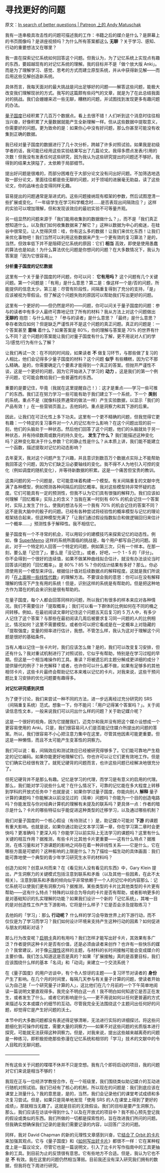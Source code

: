 # 寻找更好的问题

原文：[In search of better questions | Patreon 上的 Andy Matuschak](https://www.patreon.com/posts/in-search-of-47047644)

我有一连串极具攻击性的问题可描述我的工作：书籍之后的媒介是什么？是屏幕上的书页图像吗？是讲座视频吗？为什么所有答案都这么 **无聊** ？关于学习、感知、行动的重要想法又在哪里？

我一直在探索记忆系统如何回答这个问题。但我认为，为了记忆系统上实现点有趣的东西，要超越现有的对记忆系统的理解。我的目标并不是「做个放大版 Anki」。而是为了理解学习、感觉、思考的方式而建立原型系统，并从中获得新见解——而后用这些见解创造新系统。

具体而言，我每天面对的最大挑战是问出足够好的问题——解答这些问题，能极大改变我们理解现状的方式。我写的这篇颇有些闷气的文章，就是为了在此总结我面对的挑战。我们会姗姗来迟一些无聊，糟糕的问题，并试图找到发现更多有趣问题的办法。

[量子国度](https://quantum.country/)已经积累了几百万个数据点。看上去很不错！人们听到这个消息时往往相当兴奋，好像积累了大量数据就能产生全新理解一样。但从这些数据中提取意义，你需要好的问题。更为致命的是：如果你心中没有好问题，那么你甚至可能没有收集到正确的数据。

我已经对量子国度的数据进行了几十次分析，跨越了许多对照试验。如果我是初级学者的话，我可能已经用这些实验结果写出了几篇论文。我得多攒点发表/引用的次数！但我没有发表任何这些研究，因为我认为这些研究提出的问题还不够好。我得到的结果太狭隘了，太依赖于局部细节。

提出好问题是很难的，而部分困难在于大部分论文没有问出好问题。不加筛选地选取一部分论文，里面往往都是些无聊的问题，对于领域的进展毫无助益，读了这些论文，你的品味也会变得同样无趣。

容易提出的问题通常是渐进式的。这些问题接纳现有框架的参数，然后试图澄清一些扩展或变化。「一年级学生在学习科学概念时......是否表现出间隔效应？」这样的实验可以增加理解，但和发现该效应的最初实验不可等量齐观。

另一组显然的问题来源于「我们能用收集到的数据做什么？」，而不是「我们真正想知道什么，以及我们如何收集数据来了解它？」这种以数据为中心的痴迷，在硅谷中很常见，让人觉得厌烦：哇，你有这么多的数据！让我们来优化东西！让我们来优化事物吧！我们当然可以利用这些数据来产生一个更有效的复习算法？是的，当然，但效率低下并不是阻碍记忆系统的原因：它们 **相当** 高效，即使是使用愚蠢的算法也是如此！为什么算法优化问题是你想问的问题？在大多数情况下，我认为答案是「因为它很容易」。

 **分析量子国度的记忆数据** 

这里有一个关于量子国度的坏问题，你可以问： **它有用吗？** 这个问题有几个关键问题。第一个问题是：「有用」是什么意思？第二是：像这样一个是/否的问题，所能提供的信息太少。第三是：尽管有阶段性，间隔重复得到了充分的支持，「是」应该被视为零假设。但了解这个问题失败的原因可以帮助我们写出更好的问题。

这里有一个更好的——但仍然是坏的——问题，你可以问关于量子国度的问题：参与的读者中有多少人最终可靠地记住了所有的材料？我从方法上对这个问题做出 **无聊的** 抱怨：与什么相比？「参与的读者」是什么意思？「最终」是什么意思？幸存者效应如何？但是缺乏严谨性并不是这个问题的真正问题。真正的问题是：一个答案甚至 **意味** 着什么？如果答案是 80%，你的理解与答案是 70% 的世界有什么不同？这个问题的答案能让我们对量子国度有什么了解，更不用说对人们的学习/感觉/行为有什么了解？

让我们再试一次：在不同的时间段，如果读者 **不** 做复习环节，与那些做了复习的人相比，他们会记得多少量子国度的材料？这个问题 **似乎** 有些糟糕，因为它不那么精确。是的，你需要确定几个要素才能得到一个真正的答案。但抛开严谨性不谈，这是一个更好的问题，因为它开始进入了学习的 **动力** 。这是我们的第一个例子问题，它可能会教给我们一些普遍性的东西。

重要的是要记住，毕竟（我就在这里提醒自己！）：这才是重点——学习一些可推广的东西。我们正在努力学习一些可能有助于我们建立下一个系统，下一个 **类别** 的系统。重点不是（就像科技界通常的做法一样）产生实验数据，以显示「我们的产品有效！」在一些营销页面上。去他妈的。重点是洞察力和其下游的后果。

因此，让我们在可泛化性上多下功夫。这里有一个更不精确的问题，但我觉得它更有趣：一个特定的复习事件对一个人的记忆有什么影响？在这个问题出现的前一刻，他们的头脑处于一种状态。然后他们回答了这个问题，他们的头脑就处于另一种状态，并有持续数周或数月的持久变化。 **发生了什么？** 我们能描述这种变化吗？这种变化取决于什么参数？它的静止性是什么？从本质上讲，我们能不能建立一个函数，描述提取对记忆的动态影响？

去年夏天，我对这个问题产生了兴趣，并且意识到数百万个数据点实际上不能帮助我回答这个问题，因为它们缺乏沿必要轴线的变化。我不得不人为地引入可控的变化（例如调度的随机变化），并等待新数据的积累。这是一个痛苦但宝贵的教训。

这类问题的另一个问题是，它可能意味着构建一个模型。有关间隔重复的文献中充满了各种模型，例如预测各种间隔后的回忆概率。我对这些模型持非常怀疑的态度。它们可能具有一定的预测性，但我不认为它们具有很强的解释力。我们应该如何理解「回忆概率」实际上的含义？当我在某一时刻有 60% 的机会记住一个答案时，实际上发生了什么，使我的想法与另一个我有 70% 的机会记住的答案不同？这不是我大脑中的骰子的问题。已经有各种尝试将经验性的概率模型与记忆的理论框架结合起来，但这种模型充满了「让我们通过假设指数拟合和做逻辑回归来估计一个概率......」预测性多于解释性。我不相信它。

量子国度有一个不寻常的机会，可以用较少的建模技巧来探索记忆的动态性。例如，像 [SuperMemo](https://en.wikipedia.org/wiki/SuperMemo) 这样的系统所面临的挑战是，每个用户都写自己的问题。因此，对于一个特定的人回答一个特定的问题，例如第三次，只有一个样本。在那一刻，要么是「记住了」，要么是「没记住」。或者，好吧，一个 1 - 5 的「评分」。你不会得到一个很好的连续值，如果不做某种曲线拟合估计，就没有办法谈论当时回答该问题的「回忆概率」。是 80%？85 %？你的估计结果有多好？那么，你必须使用另一个模型来评估，根据估计值对后续数据点的解释程度。这就是我们所说的「[在上面擦一些线性代数](https://xkcd.com/1838/)」的理解方法。不要误会我的意思：你可以在没有解释理解的情况下产生有用的系统！但是，识别这样的系统是有帮助的。但是把这种地方作为潜在的机会来识别是很有帮助的。

在量子国度，每个人都会回答同样的问题，所以我们有很多的样本来应对各种情况。我们不需要估计「提取概率」：我们可以看一下群体的比例如何在不同的桶之间转移。例如，在最初阅读文章时记住这个问题五天后复习的 5 万人中，有多少人记住了这个答案？与那些在最初阅读几周后被要求复习同一问题的人的比例相比，情况如何？这里不需要模型。或者你可以把它看成是在一定概率上对隐藏的「提取强度」变量的频率进行估计，我想。不管怎么样，我认为这对于理解这个问题是很好的基础条件。

当有人难以记住一张卡片时，我们应该怎么做？是的，我们可以改变复习安排，但还有什么？我对重试机制进行了对照试验，它似乎有帮助，特别是在学习过程的早期。但这是一个相当难操作的工具。重读？将被遗忘的主题分解成更详细的成分？提供替代的例子？补充解释？或者，也许你可以什么都不做，如果有足够多的其他相邻卡片，这些卡片最终会帮助记忆本来难以记忆的卡片。对我来说，这些干预问题比复习安排的优化问题要有趣得多。

 **对记忆研究感到厌烦** 

为了便于讨论，我们来尝试一种不同的方法，进一步远离经过充分研究的 SRS （间隔重复系统）范式。想象一下，你不能问：「用户记得某个答案吗？」。关于阅读信息性文本，一般来说我们可以问出什么样的问题？关于助记媒介呢？

这是一个很好的视角，因为它提醒我们，迈克尔和我并没有把这个媒介设想成一个更容易使用的 Anki。只是，我们很容易问人们是否能记住媒介所提出的问题的答案。所以，我们很容易不小心把注意力集中在这里，尽管其他因素可能更重要。但这是一种懒惰，而且不太可能产生变革性的洞察力。

我们可以说：看，间隔效应和测试效应已经被研究得够多了。它们能可靠地产生稳定的记忆编码。如果你能更好地理解它们，你也许可以让它们更有效地工作。但是它们确实已经很有效了。就死记硬背的问题而言，也许这些问题已经解决地很充分了。

但死记硬背并不是那么有趣。记忆是学习的代理，而学习是有意义的启用的代理。那么，我们能对学习说些什么呢？在什么情况下，可靠的记忆能在多大程度上转移到学科的开放式任务中？也就是说：如果你学过量子国度，你能向别人 **解释** 量子计算的课题吗？你能解决以前没见过的（简单）问题吗？你能为一个目的创造电路吗？你能发现与你对经典计算机的理解有未提及的联系吗？更具体一点：作者的暗示是什么？卡片的哪些特征似乎能促进这种类型的迁移学习，以及通过哪些机制？

我们对量子国度的一个核心假设（有待测试！）是，助记媒介可能对 **下游** 的课题有重大影响。也就是说，如果你通过助记文本学习第一章，你在学习第二章时会更快吗？更准确吗？更深入吗？你能学习以前实际上无法学习的课题吗？这里有什么关键的相互作用？据推测，有些卡片比其他卡片更重要——这有什么特点？据推测，在练习量和对下游课题的影响之间存在着一种非线性关系——它是什么，它在哪些方面是可塑的？这种影响的上限是什么？为了描绘一幅生动的具体画面：我们能可靠地使一个典型的青少年学习研究生水平的材料吗？

创造力如何？创意从何而来？在《看见别人没有看见的东西》中，Gary Klein 提出，产生洞察力的关键模式包括注意到联系和矛盾（以及其他一些因素，在此不太相关）。注意到联系和矛盾的倾向似乎非常依赖于一个人的记忆中的内容那么：记忆系统可以使我们更有洞察力吗？据推测，某些类型的卡片比其他类型的卡片更有帮助——这有什么特点？特殊的以综合为导向的卡片是否有帮助，或者影响更多的是对基础知识的扎实理解的功能？如果我们设计一个新的「记忆系统」，其唯一目的是对创造性工作产生下游影响，它将是什么样子？它是否会涉及提取练习？

去他妈的「学习」：那么 **行动呢？** 什么样的学习会导致世界上的下游行动，而不仅仅是为了学习而学习？我们如何设计环境来支持产生这种行动的因素？如何促进与朋友的精彩对话？

那么行为改变呢？[启明卡](https://andymatuschak.org/prompts/#prompting-salience)真的有用吗？我们怎样才能写出好卡片，其效果有多广泛？作者提供这种卡片是否有价值，还是必须由读者来创作？也许有一些快乐的媒介？我曾建议，对于像[元理性](https://metarationality.com/maps-and-territory)这样的主题，与材料的长时间接触可能会变成媒介的主要价值。我们怎么知道这是否是真的？如果「扩展接触」真的是首要目标，我们应该围绕什么样的基本「名词」和「动词」来建立一个交流系统？

在《量子国度》的用户访谈中，有个令人惊讶的主题——复习环节对读者的 **身份** 产生了影响。在几个月的时间里，每隔几天参与有关量子计算的问题，使读者开始认为自己是「一个研究量子计算的人」，这比他们在几个月前的一个下午简单地阅读一篇说明文要直观得多。我完全不明白这一点！我不明白如何知道它是否正在发生，或者发生了什么，或者它的影响是什么——更不用说如何以任何更普遍的方式来描述与文本或媒介的细节的互动。尽管我完全无法围绕这个主题问出任何好的问题，却觉得它是产生好问题的沃土。

本节中的大多数问题都没有表述得足够清晰，无法进行实际的详细探讨。将这些问题细化到可操作的程度，需要大量的洞察力——如果不对这些问题的劣质版本进行探究，可能就无法获得这种洞察力。但是，对我来说，提出这些越来越离奇的问题是一种练习，即积极拒绝那些弥漫在记忆系统和相邻的「学习」技术的文献中的令人目眩的无聊问题。

————————

所有这些关于问题的喋喋不休并不只是空想。我有几个即将启动的项目，我的问题对它们来说是相当不够的！

我现在正与一位经济学教授合作，在一个班级里，我们围绕类似助记媒介的互动进行随机对照试验。我们已经有了核心的机制，所以现在的问题是：我们到底应该在课堂上测量什么？我的意思是，是的，当然，我们会记录他们的课堂考试成绩和多次复习尝试。但是，如果只是简单地发现「使用 SRS 的人在课堂上得到了更好的成绩」，那就相当无趣了。这就是目前的无效假设。我们的目标是要产生洞察力。那么，我们应该在访谈中得到什么？以及在开放式的项目中？我不担心预先登记我的假设或类似的东西。我们所做的一切都是探索性的，旨在改进我们所问的问题。但我确实想确保我们记录的是我们需要记录的内容，以回答广泛的问题。

同样，我对 David Chapman 的新的元理性文章感到兴奋，它[结合了 Orbit 的卡片](https://metarationality.com/maps-and-territory)来加强其观点。它与《量子国度》和《[如何写出好卡片](https://andymatuschak.org/prompts)》都很不一样：它在某种程度上是一篇议论文，尽管它也是一篇说明文，引入了比卡片写作指南中的工具更抽象的工具。到目前为止的反馈很有意思。它有些地方不合适。但是，我认为它也不是 **不** 有效。我在这里的问题仍然相当薄弱。目前我还没有深入研究我们拥有的数据，但我将在下周进行研究。